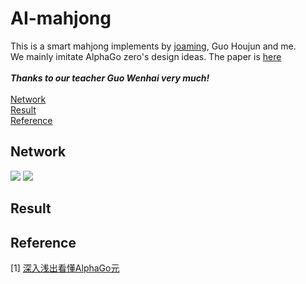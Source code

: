 AI-mahjong 
===

This is a smart mahjong implements by [joaming](https://github.com/joaming), Guo Houjun and me.<br>
We mainly imitate AlphaGo zero's design ideas. The paper is [here](https://deepmind.com/documents/119/agz_unformatted_nature.pdf)<br>
<br>
***Thanks to our teacher Guo Wenhai very much!*** <br>
<br>
[Network](#network)<br>
[Result](#result)<br>
[Reference](#reference)

## Network

![](https://charlesliuyx.github.io/2017/10/18/%E6%B7%B1%E5%85%A5%E6%B5%85%E5%87%BA%E7%9C%8B%E6%87%82AlphaGo%E5%85%83/ResNet.svg)
![](https://charlesliuyx.github.io/2017/10/18/%E6%B7%B1%E5%85%A5%E6%B5%85%E5%87%BA%E7%9C%8B%E6%87%82AlphaGo%E5%85%83/VPoutput.svg)

## Result

## Reference

[1] [深入浅出看懂AlphaGo元](https://charlesliuyx.github.io/2017/10/18/%E6%B7%B1%E5%85%A5%E6%B5%85%E5%87%BA%E7%9C%8B%E6%87%82AlphaGo%E5%85%83/#%E6%90%9C%E7%B4%A2%E7%AE%97%E6%B3%95)
